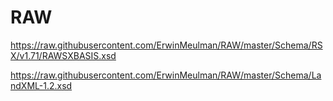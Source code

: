 # RAW

https://raw.githubusercontent.com/ErwinMeulman/RAW/master/Schema/RSX/v1.71/RAWSXBASIS.xsd

https://raw.githubusercontent.com/ErwinMeulman/RAW/master/Schema/LandXML-1.2.xsd
